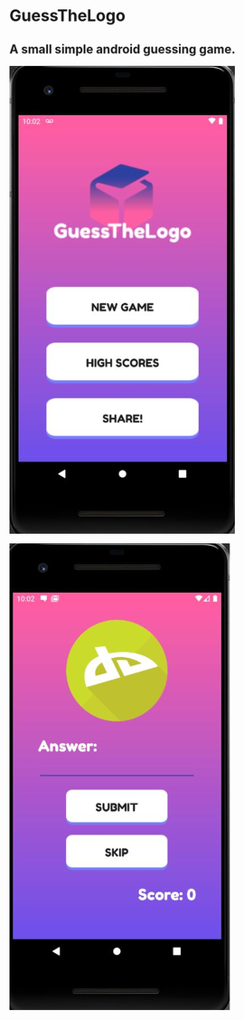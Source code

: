# GuessTheLogo
<h2>A small simple android guessing game.</h2>

![Menu screen](android1.jpg)

![Game screen](android2.jpg)

